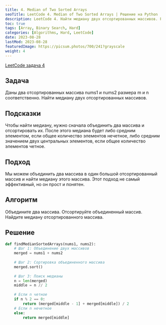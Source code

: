 ```yaml
---
title: 4. Median of Two Sorted Arrays
seoTitle: LeetCode 4. Median of Two Sorted Arrays | Решение на Python
description: LeetCode 4. Найти медиану двух отсортированных массивов. Разбор задачи.
toc: true
tags: [Array, Binary Search, Hard]
categories: [Algorithms, Hard, LeetCode]
date: 2023-08-28
lastMod: 2023-08-28
featuredImage: https://picsum.photos/700/241?grayscale
weight: 4
---
```


[LeetCode задача 4](https://leetcode.com/problems/median-of-two-sorted-arrays)

## Задача

Даны два отсортированных массива nums1 и nums2 размера m и n соответственно. Найти медиану двух отсортированных массивов.

## Подсказки

Чтобы найти медиану, нужно сначала объединить два массива и отсортировать их. После этого медиана будет либо средним элементом, если общее количество элементов нечетное, либо средним значением двух центральных элементов, если общее количество элементов четное.

## Подход

Мы можем объединить два массива в один большой отсортированный массив и найти медиану этого массива. Этот подход не самый эффективный, но он прост и понятен.

## Алгоритм

Объедините два массива.
Отсортируйте объединенный массив.
Найдите медиану отсортированного массива.

## Решение

```python
def findMedianSortedArrays(nums1, nums2):
    # Шаг 1: Объединение двух массивов
    merged = nums1 + nums2
    
    # Шаг 2: Сортировка объединенного массива
    merged.sort()
    
    # Шаг 3: Поиск медианы
    n = len(merged)
    middle = n // 2
    
    # Если n четное
    if n % 2 == 0:
        return (merged[middle - 1] + merged[middle]) / 2
    # Если n нечетное
    else:
        return merged[middle]
```
